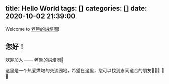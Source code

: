 title: Hello World
tags: []
categories: []
date: 2020-10-02 21:39:00
---
Welcome to [老熊的烘焙圈](https://shellduan.github.io/)! 

## 您好！

欢迎加入 —— 老熊的烘焙圈🍞 

这里是一个热爱烘焙的交流园地，希望在这里，您可以找到志同道合的朋友🧑‍🤝‍🧑 👫 👭 